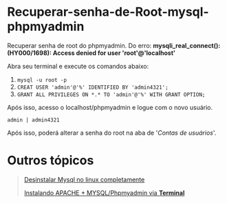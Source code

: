 # Recuperar-senha-de-Root-mysql-phpmyadmin
Recuperar senha de root do phpmyadmin. Do erro: **mysqli_real_connect(): (HY000/1698): Access denied for user 'root'@'localhost'**

Abra seu terminal e execute os comandos abaixo:

1. `mysql -u root -p`
2. `CREAT USER 'admin'@'%' IDENTIFIED BY 'admin4321';`
3. `GRANT ALL PRIVILEGES ON *.* TO 'admin'@'%' WITH GRANT OPTION;`

Após isso, acesso o localhost/phpmyadmin e logue com o novo usuário.

`admin | admin4321`

Após isso, poderá alterar a senha do root na aba de '*Contas de usuários*'.


# Outros tópicos

>[Desinstalar Mysql no linux completamente](https://github.com/marcosviniciusid/Linux/tree/master/Desinstalar-Mysql-no-Linux-master)
>
>[Instalando APACHE + MYSQL/Phpmyadmin via **Terminal**](https://github.com/marcosviniciusid/Linux/tree/master/Instalando-Apache-php-mysql-phpmyadmin-linux-master)
